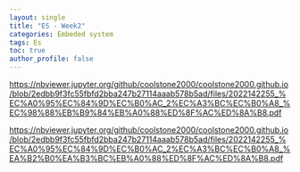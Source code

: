 ```yaml
---
layout: single
title: "ES - Week2"
categories: Embeded system
tags: Es
toc: true
author_profile: false
---
```


https://nbviewer.jupyter.org/github/coolstone2000/coolstone2000.github.io/blob/2edbb9f3fc55fbfd2bba247b27114aaab578b5ad/files/2022142255_%EC%A0%95%EC%84%9D%EC%B0%AC_2%EC%A3%BC%EC%B0%A8_%EC%98%88%EB%B9%84%EB%A0%88%ED%8F%AC%ED%8A%B8.pdf

https://nbviewer.jupyter.org/github/coolstone2000/coolstone2000.github.io/blob/2edbb9f3fc55fbfd2bba247b27114aaab578b5ad/files/2022142255_%EC%A0%95%EC%84%9D%EC%B0%AC_2%EC%A3%BC%EC%B0%A8_%EA%B2%B0%EA%B3%BC%EB%A0%88%ED%8F%AC%ED%8A%B8.pdf
